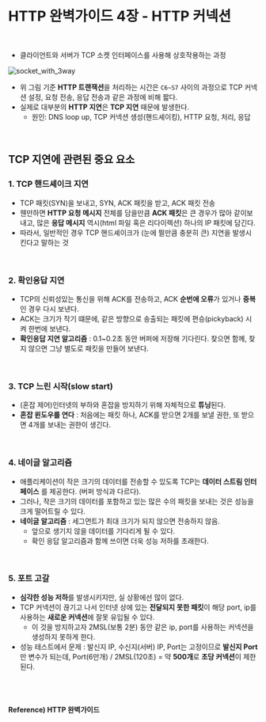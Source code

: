 # HTTP 완벽가이드 4장 - HTTP 커넥션

<br>

* 클라이언트와 서버가 TCP 소켓 인터페이스를 사용해 상호작용하는 과정

![socket_with_3way](/Users/joowon/dev/lab/TIL/HTTP/images/socket_with_3way.png) 

* 위 그림 기준 **HTTP 트랜잭션**을 처리하는 시간은 `C6~S7` 사이의 과정으로 TCP 커넥션 설정, 요청 전송, 응답 전송과 같은 과정에 비해 짧다.
* 실제로 대부분의 **HTTP 지연**은 **TCP 지연** 때문에 발생한다.
  * 원인: DNS loop up, TCP 커넥션 생성(핸드셰이킹), HTTP 요청, 처리, 응답

<br>

## TCP 지연에 관련된 중요 요소

### 1. TCP 핸드셰이크 지연

* TCP 패킷(SYN)을 보내고, SYN, ACK 패킷을 받고, ACK 패킷 전송
* 웬만하면 **HTTP 요청 메시지** 전체를 담을만큼 **ACK 패킷**은 큰 경우가 많아 같이보내고, 많은 **응답 메시지** 역시(html 파일 혹은 리다이렉션) 하나의 IP 패킷에 담긴다.
* 따라서, 일반적인 경우 TCP 핸드셰이크가 (눈에 띌만큼 충분히 큰) 지연을 발생시킨다고 말하는 것

<br>

### 2. 확인응답 지연

* TCP의 신뢰성있는 통신을 위해 ACK를 전송하고, ACK **순번에 오류**가 있거나 **중복**인 경우 다시 보낸다.
* ACK는 크기가 작기 떄문에, 같은 방향으로 송출되는 패킷에 편승(pickyback) 시켜 한번에 보낸다.
* **확인응답 지연 알고리즘** : 0.1~0.2초 동안 버퍼에 저장해 기다린다. 찾으면 함께, 찾지 않으면 그냥 별도로 패킷을 만들어 보낸다.

<br>

### 3. TCP 느린 시작(slow start)

* (혼잡 제어)인터넷의 부하와 혼잡을 방지하기 위해 자체적으로 **튜닝**된다.
* **혼잡 윈도우를 연다** : 처음에는 패킷 하나, ACK를 받으면 2개를 보낼 권한, 또 받으면 4개를 보내는 권한이 생긴다.

<br>

### 4. 네이글 알고리즘

* 애플리케이션이 작은 크기의 데이터를 전송할 수 있도록 TCP는 **데이터 스트림 인터페이스** 를 제공한다. (버퍼 방식과 다르다).
* 그러나, 작은 크기의 데이터를 포함하고 있는 많은 수의 패킷을 보내는 것은 성능을 크게 떨어트릴 수 있다.
* **네이글 알고리즘** : 세그먼트가 최대 크기가 되지 않으면 전송하지 않음.
  * 앞으로 생기지 않을 데이터를 기다리게 될 수 있다.
  * 확인 응답 알고리즘과 함께 쓰이면 더욱 성능 저하를 초래한다.

<br>

### 5. 포트 고갈

* **심각한 성능 저하**를 발생시키지만, 실 상황에선 많이 없다.
* TCP 커넥션이 끊기고 나서 인터넷 상에 있는 **전달되지 못한 패킷**이 해당 port, ip를 사용하는 **새로운 커넥션**에 잘못 유입될 수 있다.
  * 이 것을 방지하고자 2MSL(보통 2분) 동안 같은 ip, port를 사용하는 커넥션을 생성하지 못하게 한다.
* 성능 테스트에서 문제 : 발신지 IP, 수신지(서버) IP, Port는 고정이므로 **발신지 Port**만 변수가 되는데, Port(6만개) / 2MSL(120초) = 약 **500개**로 **초당 커넥션**이 제한된다.

<br><br>

#### Reference) HTTP 완벽가이드